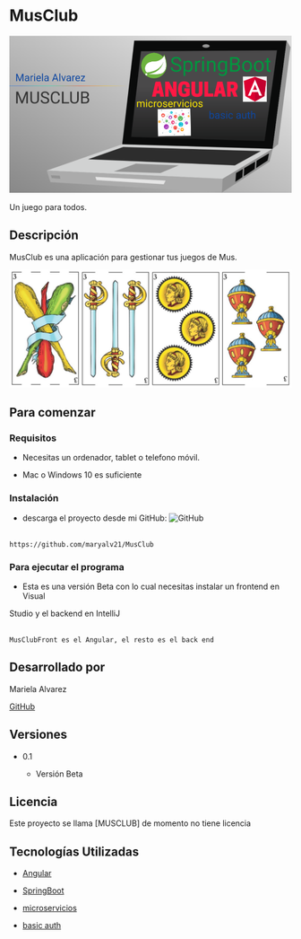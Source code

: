 # MusClub

![MusClub](presentacion.png)



Un juego para todos.



## Descripción



MusClub es una aplicación para gestionar tus juegos de Mus.



![MusClub](3b.png)



## Para comenzar



### Requisitos



* Necesitas un ordenador, tablet o telefono móvil.

* Mac o Windows 10 es suficiente



### Instalación



* descarga el proyecto desde mi GitHub: ![GitHub](GitHub.png)

```

https://github.com/maryalv21/MusClub

```



### Para ejecutar el programa



* Esta es una versión Beta con lo cual necesitas instalar un frontend en Visual

Studio y el backend en IntelliJ

```

MusClubFront es el Angular, el resto es el back end

```



## Desarrollado por



Mariela Alvarez

[GitHub](https://github.com/maryalv21)





## Versiones



* 0.1

    * Versión Beta



## Licencia



Este proyecto se llama [MUSCLUB] de momento no tiene licencia



## Tecnologías Utilizadas


* [Angular](https://angular.io/)

* [SpringBoot](https://spring.io/projects/spring-boot)

* [microservicios](#)

* [basic auth](#)